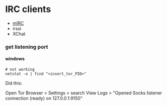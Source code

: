 # IRC clients

* [mIRC](https://anonops.com/mirc.html)
* irssi
* XChat

### get listening port

#### windows

```
# not working
netstat -o | find "<insert_tor_PID>"
```

Did this:

Open Tor Browser > Settings > search View Logs > "Opened Socks listener connection (ready) on 127.0.0.1:9150"
